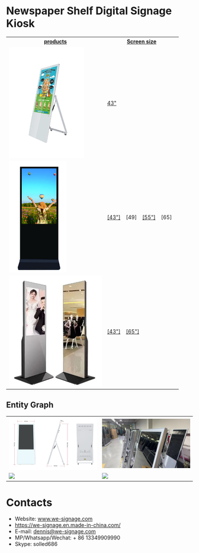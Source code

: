 # Newspaper Shelf Digital Signage Kiosk


<table textalign="center">
<tr>
    <th><a href="">products</a></th>
    <th><a href="">Screen size</a></th>
    
</tr>
<tr>
    <td><a href=""><img src="../img/3.jpg" width="auto" height="300"/></a></td>
    <td>
        <a href="./specification/43.png">43"</a>&nbsp;&nbsp;&nbsp;
    </td>
</tr>

<tr>
    <td><a href=""><img src="./img/v-49.jpg" width="auto" height="300"/></a></td>
    <td>
        <a href="./specification/43inch.jpg">[43"]</a>&nbsp;&nbsp;&nbsp;
        [49]&nbsp;&nbsp;&nbsp;
        <a href="./specification/55inch.jpg">[55"]</a>&nbsp;&nbsp;&nbsp;
        [65]&nbsp;&nbsp;&nbsp;
    </td>
</tr>


<tr>
    <td><a href=""><img src="./img/mirror_plane.png" width="auto" height="300"/></a></td>
    <td>
        <a href="./specification/43_mirror.png">[43"]</a>&nbsp;&nbsp;&nbsp;
        <a href="./specification/65_mirror.png">[65"]</a>&nbsp;&nbsp;&nbsp;
    </td>
</tr>


</table>

## Entity Graph

<table>

<tr>
    <td width="50%"><img src="./img/43size.jpg" width="auto" height="auto"/></td>
    <td>
    <img src="./img/p2.jpg" width="auto" height="auto"/>
    </td>
   
</tr>
<tr>
    <td width="50%">
     <img src="./img/p1.jpg" width="auto" height="auto"/>
    </td>
     <td width="50%">
     <img src="./img/p3.jpg" width="auto" height="auto"/>
    </td>
</tr>

</table>

# Contacts

- Website: www.we-signage.com
- https://we-signage.en.made-in-china.com/
- E-mail: dennis@we-signage.com
- MP/Whatsapp/Wechat: + 86 13349909990
- Skype: solled686
